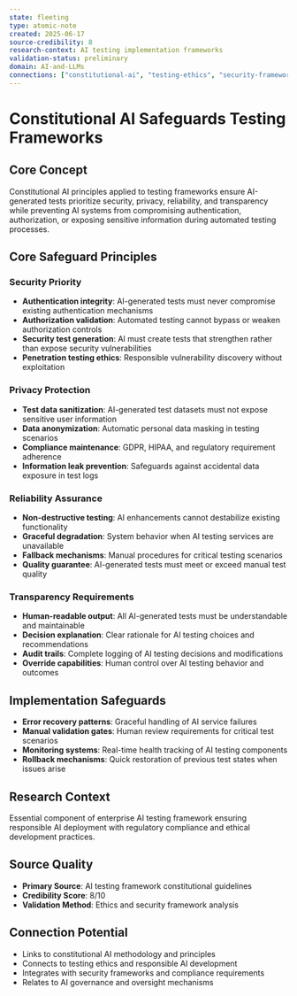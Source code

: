 ```yaml
---
state: fleeting
type: atomic-note
created: 2025-06-17
source-credibility: 8
research-context: AI testing implementation frameworks
validation-status: preliminary
domain: AI-and-LLMs
connections: ["constitutional-ai", "testing-ethics", "security-frameworks"]
---
```


# Constitutional AI Safeguards Testing Frameworks

## Core Concept
Constitutional AI principles applied to testing frameworks ensure AI-generated tests prioritize security, privacy, reliability, and transparency while preventing AI systems from compromising authentication, authorization, or exposing sensitive information during automated testing processes.

## Core Safeguard Principles

### Security Priority
- **Authentication integrity**: AI-generated tests must never compromise existing authentication mechanisms
- **Authorization validation**: Automated testing cannot bypass or weaken authorization controls
- **Security test generation**: AI must create tests that strengthen rather than expose security vulnerabilities
- **Penetration testing ethics**: Responsible vulnerability discovery without exploitation

### Privacy Protection
- **Test data sanitization**: AI-generated test datasets must not expose sensitive user information
- **Data anonymization**: Automatic personal data masking in testing scenarios
- **Compliance maintenance**: GDPR, HIPAA, and regulatory requirement adherence
- **Information leak prevention**: Safeguards against accidental data exposure in test logs

### Reliability Assurance
- **Non-destructive testing**: AI enhancements cannot destabilize existing functionality
- **Graceful degradation**: System behavior when AI testing services are unavailable
- **Fallback mechanisms**: Manual procedures for critical testing scenarios
- **Quality guarantee**: AI-generated tests must meet or exceed manual test quality

### Transparency Requirements
- **Human-readable output**: All AI-generated tests must be understandable and maintainable
- **Decision explanation**: Clear rationale for AI testing choices and recommendations
- **Audit trails**: Complete logging of AI testing decisions and modifications
- **Override capabilities**: Human control over AI testing behavior and outcomes

## Implementation Safeguards
- **Error recovery patterns**: Graceful handling of AI service failures
- **Manual validation gates**: Human review requirements for critical test scenarios
- **Monitoring systems**: Real-time health tracking of AI testing components
- **Rollback mechanisms**: Quick restoration of previous test states when issues arise

## Research Context
Essential component of enterprise AI testing framework ensuring responsible AI deployment with regulatory compliance and ethical development practices.

## Source Quality
- **Primary Source**: AI testing framework constitutional guidelines
- **Credibility Score**: 8/10
- **Validation Method**: Ethics and security framework analysis

## Connection Potential
- Links to constitutional AI methodology and principles
- Connects to testing ethics and responsible AI development
- Integrates with security frameworks and compliance requirements
- Relates to AI governance and oversight mechanisms
